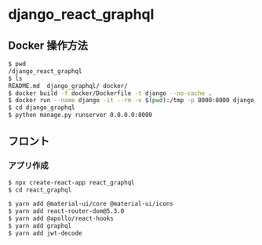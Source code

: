# django_react_graphql

## Docker 操作方法

```bash
$ pwd
/django_react_graphql
$ ls
README.md  django_graphql/ docker/
$ docker build -f docker/Dockerfile -t django --no-cache .
$ docker run --name django -it --rm -v $(pwd):/tmp -p 8000:8000 django:latest /bin/bash
$ cd django_graphql
$ python manage.py runserver 0.0.0.0:8000
```

## フロント

### アプリ作成

```bash
$ npx create-react-app react_graphql
$ cd react_graphql
```

```bash
$ yarn add @material-ui/core @material-ui/icons
$ yarn add react-router-dom@5.3.0
$ yarn add @apollo/react-hooks
$ yarn add graphql
$ yarn add jwt-decode
```
